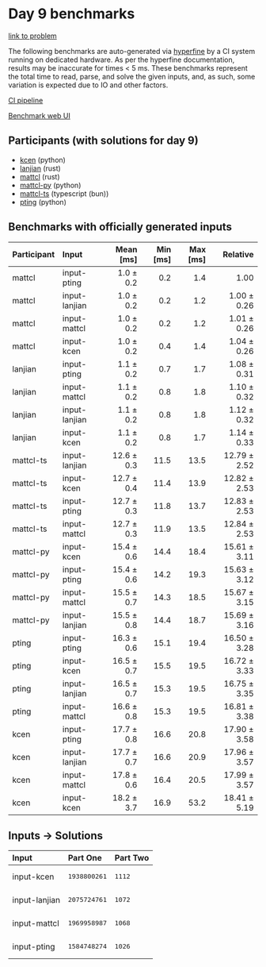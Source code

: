 # Day 9 benchmarks

[link to problem](https://adventofcode.com/2023/day/9)

The following benchmarks are auto-generated via
[hyperfine](https://github.com/sharkdp/hyperfine) by a CI system running on
dedicated hardware. As per the hyperfine documentation, results may be
inaccurate for times < 5 ms. These benchmarks represent the total time to read,
parse, and solve the given inputs, and, as such, some variation is expected due
to IO and other factors.

[CI pipeline](http://ci.papercode.net:8080/teams/main/pipelines/aoc2023)

[Benchmark web UI](https://aoc.ancalagon.black)


## Participants (with solutions for day 9)

- [kcen](https://github.com/kcen/aoc2023) (python)
- [lanjian](https://github.com/lanjian/aoc-2023) (rust)
- [mattcl](https://github.com/mattcl/aoc2023) (rust)
- [mattcl-py](https://github.com/mattcl/aoc2023-py) (python)
- [mattcl-ts](https://github.com/mattcl/aoc2023-js) (typescript (bun))
- [pting](https://github.com/pting/aoc2023) (python)


## Benchmarks with officially generated inputs

| Participant | Input | Mean [ms] | Min [ms] | Max [ms] | Relative |
|:---|:---|---:|---:|---:|---:|
| mattcl | input-pting | 1.0 ± 0.2 | 0.2 | 1.4 | 1.00 |
| mattcl | input-lanjian | 1.0 ± 0.2 | 0.2 | 1.2 | 1.00 ± 0.26 |
| mattcl | input-mattcl | 1.0 ± 0.2 | 0.2 | 1.2 | 1.01 ± 0.26 |
| mattcl | input-kcen | 1.0 ± 0.2 | 0.4 | 1.4 | 1.04 ± 0.26 |
| lanjian | input-pting | 1.1 ± 0.2 | 0.7 | 1.7 | 1.08 ± 0.31 |
| lanjian | input-mattcl | 1.1 ± 0.2 | 0.8 | 1.8 | 1.10 ± 0.32 |
| lanjian | input-lanjian | 1.1 ± 0.2 | 0.8 | 1.8 | 1.12 ± 0.32 |
| lanjian | input-kcen | 1.1 ± 0.2 | 0.8 | 1.7 | 1.14 ± 0.33 |
| mattcl-ts | input-lanjian | 12.6 ± 0.3 | 11.5 | 13.5 | 12.79 ± 2.52 |
| mattcl-ts | input-kcen | 12.7 ± 0.4 | 11.4 | 13.9 | 12.82 ± 2.53 |
| mattcl-ts | input-pting | 12.7 ± 0.3 | 11.8 | 13.7 | 12.83 ± 2.53 |
| mattcl-ts | input-mattcl | 12.7 ± 0.3 | 11.9 | 13.5 | 12.84 ± 2.53 |
| mattcl-py | input-kcen | 15.4 ± 0.6 | 14.4 | 18.4 | 15.61 ± 3.11 |
| mattcl-py | input-pting | 15.4 ± 0.6 | 14.2 | 19.3 | 15.63 ± 3.12 |
| mattcl-py | input-mattcl | 15.5 ± 0.7 | 14.3 | 18.5 | 15.67 ± 3.15 |
| mattcl-py | input-lanjian | 15.5 ± 0.8 | 14.4 | 18.7 | 15.69 ± 3.16 |
| pting | input-pting | 16.3 ± 0.6 | 15.1 | 19.4 | 16.50 ± 3.28 |
| pting | input-kcen | 16.5 ± 0.7 | 15.5 | 19.5 | 16.72 ± 3.33 |
| pting | input-lanjian | 16.5 ± 0.7 | 15.3 | 19.5 | 16.75 ± 3.35 |
| pting | input-mattcl | 16.6 ± 0.8 | 15.3 | 19.5 | 16.81 ± 3.38 |
| kcen | input-pting | 17.7 ± 0.8 | 16.6 | 20.8 | 17.90 ± 3.58 |
| kcen | input-lanjian | 17.7 ± 0.7 | 16.6 | 20.9 | 17.96 ± 3.57 |
| kcen | input-mattcl | 17.8 ± 0.6 | 16.4 | 20.5 | 17.99 ± 3.57 |
| kcen | input-kcen | 18.2 ± 3.7 | 16.9 | 53.2 | 18.41 ± 5.19 |


## Inputs -> Solutions

| Input | Part One | Part Two |
|:---|:---|:---|
|input-kcen|<pre>1938800261</pre>|<pre>1112</pre>|
|input-lanjian|<pre>2075724761</pre>|<pre>1072</pre>|
|input-mattcl|<pre>1969958987</pre>|<pre>1068</pre>|
|input-pting|<pre>1584748274</pre>|<pre>1026</pre>|